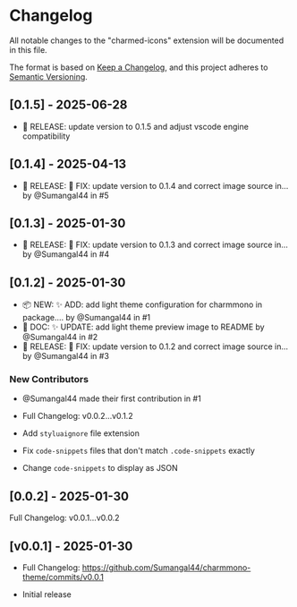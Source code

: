 # Changelog

All notable changes to the "charmed-icons" extension will be documented in this file.

The format is based on [Keep a Changelog](https://keepachangelog.com/en/1.1.0/),
and this project adheres to [Semantic Versioning](https://semver.org/spec/v2.0.0.html).

## [0.1.5] - 2025-06-28
- 🚀 RELEASE: update version to 0.1.5 and adjust vscode engine compatibility

## [0.1.4] - 2025-04-13
- 🚀 RELEASE: 🐛 FIX: update version to 0.1.4 and correct image source in… by @Sumangal44 in #5

## [0.1.3] - 2025-01-30
- 🚀 RELEASE: 🐛 FIX: update version to 0.1.3 and correct image source in… by @Sumangal44 in #4

## [0.1.2] - 2025-01-30
- 📦 NEW: ✨ ADD: add light theme configuration for charmmono in package.… by @Sumangal44 in #1
- 📖 DOC: ✨ UPDATE: add light theme preview image to README by @Sumangal44 in #2
- 🚀 RELEASE: 🐛 FIX: update version to 0.1.2 and correct image source in… by @Sumangal44 in #3
### New Contributors
- @Sumangal44 made their first contribution in #1
- Full Changelog: v0.0.2...v0.1.2

- Add `styluaignore` file extension
- Fix `code-snippets` files that don't match `.code-snippets` exactly
- Change `code-snippets` to display as JSON



## [0.0.2] - 2025-01-30
Full Changelog: v0.0.1...v0.0.2



## [v0.0.1] - 2025-01-30
-  Full Changelog: https://github.com/Sumangal44/charmmono-theme/commits/v0.0.1

- Initial release